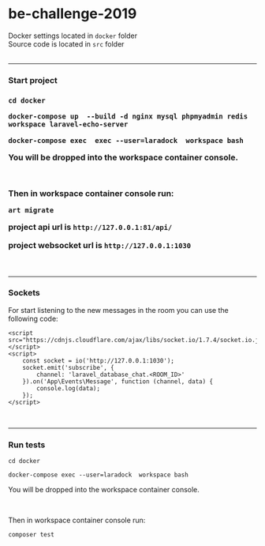 <h1> be-challenge-2019</h1

Docker settings located in `docker` folder
<br>
Source code is located in `src` folder
<br>
<br>
<hr>

<h3>Start project<h3/>

```
cd docker
```

```
docker-compose up  --build -d nginx mysql phpmyadmin redis workspace laravel-echo-server
```

```
docker-compose exec  exec --user=laradock  workspace bash
```

You will be dropped into the workspace container console.

<br>

Then in workspace container console run:

```
art migrate
```

project api url is `http://127.0.0.1:81/api/`

project websocket url is `http://127.0.0.1:1030`

<br>
<hr>

<h3>Sockets</h3>

For start listening to the new messages in the room you can use the following code:

```
<script src="https://cdnjs.cloudflare.com/ajax/libs/socket.io/1.7.4/socket.io.js"></script>
<script>
    const socket = io('http://127.0.0.1:1030');
    socket.emit('subscribe', {
        channel: 'laravel_database_chat.<ROOM_ID>'
    }).on('App\Events\Message', function (channel, data) {
        console.log(data);
    });
</script>
```

<br>
<hr>

<h3>Run tests</h3>

```
cd docker
```

```
docker-compose exec --user=laradock  workspace bash
```

You will be dropped into the workspace container console.

<br>

Then in workspace container console run:
```
composer test
```
